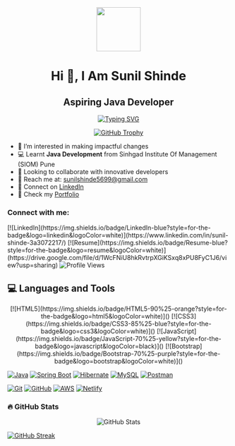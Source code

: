 <!-- ================= HEADER ================= -->
<div align="center">
  <img src="https://media.giphy.com/media/M9gbBd9nbDrOTu1Mqx/giphy.gif" width="100"/>
</div>

<h1 align="center">Hi 👋, I Am Sunil Shinde</h1>
<h2 align="center">Aspiring Java Developer</h2>

<!-- Typing animation -->
<p align="center">
  <a href="https://git.io/typing-svg">
    <img src="https://readme-typing-svg.demolab.com?font=Fira+Code&weight=500&size=25&duration=2000&pause=1000&color=0FE6F7&center=true&width=550&lines=Java+Developer;Spring+Boot+Enthusiast;Hibernate+Learner" alt="Typing SVG" />
  </a>
</p>

<!-- GitHub Trophy -->
<p align="center">
  <a href="https://github.com/ryo-ma/github-profile-trophy">
    <img src="https://github-profile-trophy.vercel.app/?username=sunilshinde1319" alt="GitHub Trophy" />
  </a>
</p>

<!-- ================= ABOUT ================= -->
- 👀 I’m interested in making impactful changes  
- 💻 Learnt **Java Development** from Sinhgad Institute Of Management (SIOM) Pune  
- 🤝 Looking to collaborate with innovative developers  
- 💌 Reach me at: sunilshinde5699@gmail.com  
- 🔗 Connect on [LinkedIn](https://www.linkedin.com/in/sunil-shinde-3a3072217/)  
- 🔗 Check my [Portfolio](https://sunilshindeportfolio.netlify.app/)

<!-- ================= SOCIAL BADGES ================= -->
<h3 align="left">Connect with me:</h3>
[![LinkedIn](https://img.shields.io/badge/LinkedIn-blue?style=for-the-badge&logo=linkedin&logoColor=white)](https://www.linkedin.com/in/sunil-shinde-3a3072217/)
[![Resume](https://img.shields.io/badge/Resume-blue?style=for-the-badge&logo=resume&logoColor=white)](https://drive.google.com/file/d/1WcFNiU8hkRvtrpXGiKSxq8xPU8FyC1J6/view?usp=sharing)

<!-- Profile Views -->
<img src="https://komarev.com/ghpvc/?username=sunilshinde1319&style=flat-square&color=blue" alt="Profile Views"/>

<!-- ================= LANGUAGES & TOOLS ================= -->
<h2>💻 Languages and Tools</h2>
<p align="center">
  <!-- Frontend -->
  [![HTML5](https://img.shields.io/badge/HTML5-90%25-orange?style=for-the-badge&logo=html5&logoColor=white)]()
  [![CSS3](https://img.shields.io/badge/CSS3-85%25-blue?style=for-the-badge&logo=css3&logoColor=white)]()
  [![JavaScript](https://img.shields.io/badge/JavaScript-70%25-yellow?style=for-the-badge&logo=javascript&logoColor=black)]()
  [![Bootstrap](https://img.shields.io/badge/Bootstrap-70%25-purple?style=for-the-badge&logo=bootstrap&logoColor=white)]()
  
  <!-- Backend -->
  [![Java](https://img.shields.io/badge/Java-95%25-red?style=for-the-badge&logo=java&logoColor=white)]()
  [![Spring Boot](https://img.shields.io/badge/SpringBoot-85%25-green?style=for-the-badge&logo=springboot&logoColor=white)]()
  [![Hibernate](https://img.shields.io/badge/Hibernate-75%25-orange?style=for-the-badge&logo=hibernate&logoColor=white)]()
  [![MySQL](https://img.shields.io/badge/MySQL-75%25-blue?style=for-the-badge&logo=mysql&logoColor=white)]()
  [![Postman](https://img.shields.io/badge/Postman-70%25-orange?style=for-the-badge&logo=postman&logoColor=white)]()
  
  <!-- DevOps & Version Control -->
  [![Git](https://img.shields.io/badge/Git-85%25-red?style=for-the-badge&logo=git&logoColor=white)]()
  [![GitHub](https://img.shields.io/badge/GitHub-85%25-black?style=for-the-badge&logo=github&logoColor=white)]()
  [![AWS](https://img.shields.io/badge/AWS-60%25-orange?style=for-the-badge&logo=amazon-aws&logoColor=white)]()
  [![Netlify](https://img.shields.io/badge/Netlify-60%25-black?style=for-the-badge&logo=netlify&logoColor=#00C7B7)]()
</p>

<!-- ================= GITHUB STATS ================= -->
<h3>🔥 GitHub Stats</h3>
<p align="center">
  <img src="https://github-readme-stats.vercel.app/api?username=sunilshinde1319&show_icons=true&locale=en&theme=dark&background=000000" alt="GitHub Stats" />
</p>

<!-- GitHub Streak -->
[![GitHub Streak](https://github-readme-streak-stats.herokuapp.com?user=sunilshinde1319&theme=dark&background=000000)](https://git.io/streak-stats)
